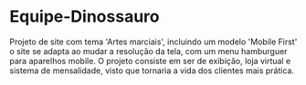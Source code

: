 # Equipe-Dinossauro
Projeto de site com tema 'Artes marciais', incluindo um modelo 'Mobile First' o site se adapta ao mudar a resolução da tela, com um menu hamburguer para aparelhos mobile. O projeto consiste em ser de exibição, loja virtual e sistema de mensalidade, visto que tornaria a vida dos clientes mais prática.
